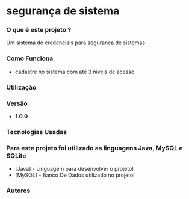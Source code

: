 # segurança de sistema 

### O que é este projeto ?
Um sistema de credenciais para seguranca de sistemas 

### Como Funciona

* cadastre no sistema com até 3 niveis de acesso.

### Utilização

### Versão

* __1.0.0__

### Tecnologias Usadas ###

### Para este projeto foi utilizado as linguagens Java, MySQL e SQLite ###

* [Java] - Linguagem para desenvolver o projeto!
* [MySQL] - Banco De Dados utilizado no projeto!

### Autores ###

